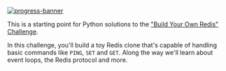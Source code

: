 [![progress-banner](https://app.codecrafters.io/progress/redis/1bbb83bf-0bc8-46e8-8f08-8dfed676d4be)](https://app.codecrafters.io/users/Kerman07)

This is a starting point for Python solutions to the
["Build Your Own Redis" Challenge](https://codecrafters.io/challenges/redis).

In this challenge, you'll build a toy Redis clone that's capable of handling
basic commands like `PING`, `SET` and `GET`. Along the way we'll learn about
event loops, the Redis protocol and more.
